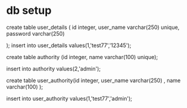 # db setup

create table user_details (
id integer,
user_name varchar(250) unique,
password varchar(250)

);
insert into user_details values(1,'test77','12345');

create table authority (id integer, name varchar(100) unique);

insert into authority values(2,'admin');

create table user_authority(id integer,
user_name varchar(250) ,
name varchar(100)
);

insert into user_authority values(1,'test77','admin');


